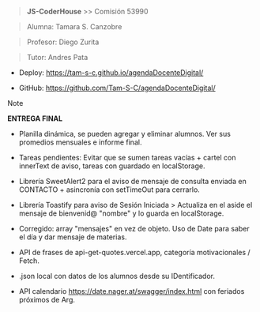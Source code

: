 > **JS-CoderHouse** >> Comisión 53990

> Alumna: Tamara S. Canzobre

> Profesor: Diego Zurita

> Tutor: Andres Pata

+ Deploy: https://tam-s-c.github.io/agendaDocenteDigital/

+ GitHub: https://github.com/Tam-S-C/agendaDocenteDigital/


> [!NOTE]
> **ENTREGA FINAL**


+ Planilla dinámica, se pueden agregar y eliminar alumnos. Ver sus promedios mensuales e informe final.

+ Tareas pendientes: Evitar que se sumen tareas vacías + cartel con innerText de aviso, tareas con guardado en localStorage.

+ Librería SweetAlert2 para el aviso de mensaje de consulta enviada en CONTACTO + asincronía con setTimeOut para cerrarlo.

+ Librería Toastify para aviso de Sesión Iniciada > Actualiza en el aside el mensaje de bienvenid@ "nombre" y lo guarda en localStorage.

+ Corregido: array "mensajes" en vez de objeto. Uso de Date para saber el día y dar mensaje de materias.

+ API de frases de api-get-quotes.vercel.app, categoría motivacionales / Fetch.

+ .json local con datos de los alumnos desde su IDentificador.

+ API calendario https://date.nager.at/swagger/index.html con feriados próximos de Arg.